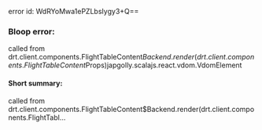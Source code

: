 error id: WdRYoMwa1ePZLbsIygy3+Q==
### Bloop error:

called from drt.client.components.FlightTableContent$Backend.render(drt.client.components.FlightTableContent$Props)japgolly.scalajs.react.vdom.VdomElement
#### Short summary: 

called from drt.client.components.FlightTableContent$Backend.render(drt.client.components.FlightTabl...